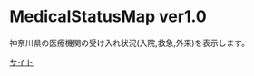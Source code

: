 # MedicalStatusMap ver1.0
神奈川県の医療機関の受け入れ状況(入院,救急,外来)を表示します。

[サイト](https://kamiya-y.jp/works/archive/OldMedicalStatusMap/)
